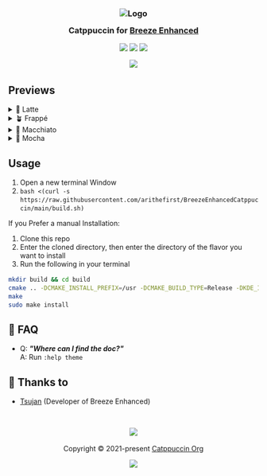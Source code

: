 <h3 align="center">
	<img src="https://raw.githubusercontent.com/catppuccin/catppuccin/main/assets/logos/exports/1544x1544_circle.png" width="100" alt="Logo"/><br/>
	<img src="https://raw.githubusercontent.com/catppuccin/catppuccin/main/assets/misc/transparent.png" height="30" width="0px"/>
	Catppuccin for <a href="https://github.com/tsujan/BreezeEnhanced">Breeze Enhanced</a>
	<img src="https://raw.githubusercontent.com/catppuccin/catppuccin/main/assets/misc/transparent.png" height="30" width="0px"/>
</h3>

<p align="center">
	<a href="https://github.com/arithefirst/BreezeEnhancedCatppuccin/stargazers"><img src="https://img.shields.io/github/stars/arithefirst/BreezeEnhancedCatppuccin?colorA=363a4f&colorB=b7bdf8&style=for-the-badge"></a>
	<a href="https://github.com/arithefirst/BreezeEnhancedCatppuccin/issues"><img src="https://img.shields.io/github/issues/arithefirst/BreezeEnhancedCatppuccin?colorA=363a4f&colorB=f5a97f&style=for-the-badge"></a>
	<a href="https://github.com/arithefirst/BreezeEnhancedCatppuccin/contributors"><img src="https://img.shields.io/github/contributors/arithefirst/BreezeEnhancedCatppuccin?colorA=363a4f&colorB=a6da95&style=for-the-badge"></a>
</p>

<p align="center">
	<img src="https://raw.githubusercontent.com/catppuccin/catppuccin/main/assets/previews/preview.webp"/>
</p>

## Previews

<details>
<summary>🌻 Latte</summary>
<img src="https://raw.githubusercontent.com/catppuccin/catppuccin/main/assets/previews/latte.webp"/>
</details>
<details>
<summary>🪴 Frappé</summary>
<img src="https://raw.githubusercontent.com/catppuccin/catppuccin/main/assets/previews/frappe.webp"/>
</details>
<details>
<summary>🌺 Macchiato</summary>
<img src="screenshots/Macchiato.png"/>
</details>
<details>
<summary>🌿 Mocha</summary>
<img src="screenshots/Mocha.png"/>
</details>

## Usage

1. Open a new terminal Window
2. `bash <(curl -s https://raw.githubusercontent.com/arithefirst/BreezeEnhancedCatppuccin/main/build.sh)`

If you Prefer a manual Installation:
1. Clone this repo
2. Enter the cloned directory, then enter the directory of the flavor you want to install
3. Run the following in your terminal
```sh
mkdir build && cd build
cmake .. -DCMAKE_INSTALL_PREFIX=/usr -DCMAKE_BUILD_TYPE=Release -DKDE_INSTALL_LIBDIR=lib -DBUILD_TESTING=OFF -DKDE_INSTALL_USE_QT_SYS_PATHS=ON
make
sudo make install
```

<!-- this section is optional -->
## 🙋 FAQ

-	Q: **_"Where can I find the doc?"_**\
	A: Run `:help theme`

## 💝 Thanks to

- [Tsujan](https://github.com/catppuccin) (Developer of Breeze Enhanced)

&nbsp;

<p align="center">
	<img src="https://raw.githubusercontent.com/catppuccin/catppuccin/main/assets/footers/gray0_ctp_on_line.svg?sanitize=true" />
</p>

<p align="center">
	Copyright &copy; 2021-present <a href="https://github.com/catppuccin" target="_blank">Catppuccin Org</a>
</p>

<p align="center">
	<a href="https://github.com/catppuccin/catppuccin/blob/main/LICENSE"><img src="https://img.shields.io/static/v1.svg?style=for-the-badge&label=License&message=MIT&logoColor=d9e0ee&colorA=363a4f&colorB=b7bdf8"/></a>
</p>
